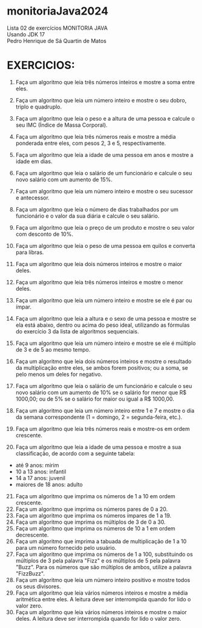 # monitoriaJava2024
Lista 02 de exercícios MONITORIA JAVA <br>
Usando JDK 17<br>
Pedro Henrique de Sá Quartin de Matos

<h1>EXERCICIOS: </h1>

1. Faça um algoritmo que leia três números inteiros e mostre a soma entre eles.
2. Faça um algoritmo que leia um número inteiro e mostre o seu dobro, triplo e
   quadruplo.
3. Faça um algoritmo que leia o peso e a altura de uma pessoa e calcule o seu
   IMC (Índice de Massa Corporal).
4. Faça um algoritmo que leia três números reais e mostre a média ponderada
   entre eles, com pesos 2, 3 e 5,
   respectivamente.
5. Faça um algoritmo que leia a idade de uma pessoa em anos e mostre a idade
   em dias.
6. Faça um algoritmo que leia o salário de um funcionário e calcule o seu novo
   salário com um aumento de 15%.
7. Faça um algoritmo que leia um número inteiro e mostre o seu sucessor e
   antecessor.
8. Faça um algoritmo que leia o número de dias trabalhados por um funcionário e
   o valor da sua diária e calcule o seu
   salário.
9. Faça um algoritmo que leia o preço de um produto e mostre o seu valor com
   desconto de 10%.
10. Faça um algoritmo que leia o peso de uma pessoa em quilos e converta para
    libras.


11. Faça um algoritmo que leia dois números inteiros e mostre o maior deles.
12. Faça um algoritmo que leia três números inteiros e mostre o menor deles.
13. Faça um algoritmo que leia um número inteiro e mostre se ele é par ou ímpar.
14. Faça um algoritmo que leia a altura e o sexo de uma pessoa e mostre se ela
   está abaixo, dentro ou acima do peso
   ideal, utilizando as fórmulas do exercício 3 da lista de algoritmos sequenciais.
15. Faça um algoritmo que leia um número inteiro e mostre se ele é múltiplo de 3 e
   de 5 ao mesmo tempo.
16. Faça um algoritmo que leia dois números inteiros e mostre o resultado da
   multiplicação entre eles, se ambos forem
   positivos; ou a soma, se pelo menos um deles for negativo.
17. Faça um algoritmo que leia o salário de um funcionário e calcule o seu novo
   salário com um aumento de 10% se o
   salário for menor que R$ 1000,00; ou de 5% se o salário for maior ou igual a R$
   1000,00.
18. Faça um algoritmo que leia um número inteiro entre 1 e 7 e mostre o dia da
   semana correspondente (1 = domingo, 2 =
   segunda-feira, etc.).
19. Faça um algoritmo que leia três números reais e mostre-os em ordem
   crescente.
20. Faça um algoritmo que leia a idade de uma pessoa e mostre a sua
    classificação, de acordo com a seguinte tabela:
* até 9 anos: mirim
* 10 a 13 anos: infantil
* 14 a 17 anos: juvenil
* maiores de 18 anos: adulto


21. Faça um algoritmo que imprima os números de 1 a 10 em ordem crescente.
22. Faça um algoritmo que imprima os números pares de 0 a 20.
23. Faça um algoritmo que imprima os números ímpares de 1 a 19.
24. Faça um algoritmo que imprima os múltiplos de 3 de 0 a 30.
25. Faça um algoritmo que imprima os números de 10 a 1 em ordem decrescente.
26. Faça um algoritmo que imprima a tabuada de multiplicação de 1 a 10 para um
   número fornecido pelo usuário.
27. Faça um algoritmo que imprima os números de 1 a 100, substituindo os
   múltiplos de 3 pela palavra "Fizz" e os
   múltiplos de 5 pela palavra "Buzz". Para os números que são múltiplos de
   ambos, utilize a palavra "FizzBuzz".
28. Faça um algoritmo que leia um número inteiro positivo e mostre todos os seus
   divisores.
29. Faça um algoritmo que leia vários números inteiros e mostre a média aritmética
   entre eles. A leitura deve ser
   interrompida quando for lido o valor zero.
30. Faça um algoritmo que leia vários números inteiros e mostre o maior deles. A
    leitura deve ser interrompida quando
    for lido o valor zero.